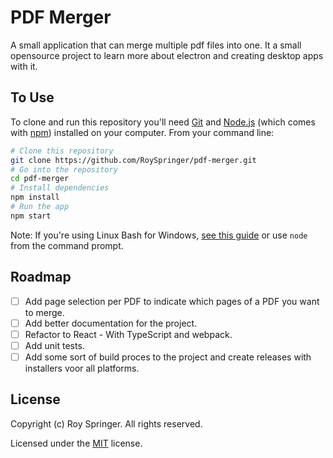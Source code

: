 # PDF Merger
A small application that can merge multiple pdf files into one. It a small opensource project to learn more about electron and creating desktop apps with it.

## To Use

To clone and run this repository you'll need [Git](https://git-scm.com) and [Node.js](https://nodejs.org/en/download/) (which comes with [npm](http://npmjs.com)) installed on your computer. From your command line:

```bash
# Clone this repository
git clone https://github.com/RoySpringer/pdf-merger.git
# Go into the repository
cd pdf-merger
# Install dependencies
npm install
# Run the app
npm start
```

Note: If you're using Linux Bash for Windows, [see this guide](https://www.howtogeek.com/261575/how-to-run-graphical-linux-desktop-applications-from-windows-10s-bash-shell/) or use `node` from the command prompt.

## Roadmap
- [ ] Add page selection per PDF to indicate which pages of a PDF you want to merge.
- [ ] Add better documentation for the project.
- [ ] Refactor to React - With TypeScript and webpack.
- [ ] Add unit tests.
- [ ] Add some sort of build proces to the project and create releases with installers voor all platforms.

## License

Copyright (c) Roy Springer. All rights reserved.

Licensed under the [MIT](LICENSE) license.
